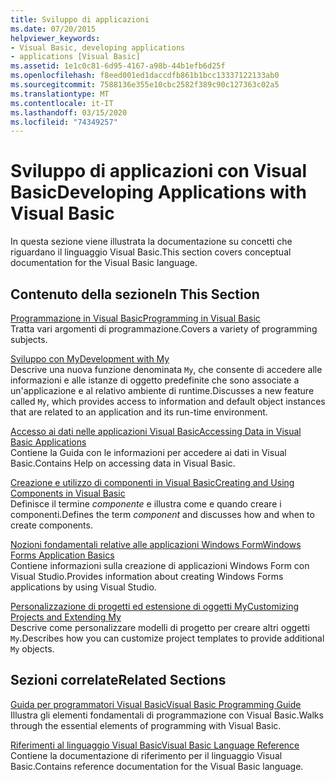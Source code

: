 ```yaml
---
title: Sviluppo di applicazioni
ms.date: 07/20/2015
helpviewer_keywords:
- Visual Basic, developing applications
- applications [Visual Basic]
ms.assetid: 1e1c0c81-6d95-4167-a98b-44b1efb6d25f
ms.openlocfilehash: f8eed001ed1daccdfb861b1bcc13337122133ab0
ms.sourcegitcommit: 7588136e355e10cbc2582f389c90c127363c02a5
ms.translationtype: MT
ms.contentlocale: it-IT
ms.lasthandoff: 03/15/2020
ms.locfileid: "74349257"
---
```

# <a name="developing-applications-with-visual-basic"></a><span data-ttu-id="dddc9-102">Sviluppo di applicazioni con Visual Basic</span><span class="sxs-lookup"><span data-stu-id="dddc9-102">Developing Applications with Visual Basic</span></span>

<span data-ttu-id="dddc9-103">In questa sezione viene illustrata la documentazione su concetti che riguardano il linguaggio Visual Basic.</span><span class="sxs-lookup"><span data-stu-id="dddc9-103">This section covers conceptual documentation for the Visual Basic language.</span></span>  
  
## <a name="in-this-section"></a><span data-ttu-id="dddc9-104">Contenuto della sezione</span><span class="sxs-lookup"><span data-stu-id="dddc9-104">In This Section</span></span>  

 [<span data-ttu-id="dddc9-105">Programmazione in Visual Basic</span><span class="sxs-lookup"><span data-stu-id="dddc9-105">Programming in Visual Basic</span></span>](../../visual-basic/developing-apps/programming/index.md)  
 <span data-ttu-id="dddc9-106">Tratta vari argomenti di programmazione.</span><span class="sxs-lookup"><span data-stu-id="dddc9-106">Covers a variety of programming subjects.</span></span>  
  
 [<span data-ttu-id="dddc9-107">Sviluppo con My</span><span class="sxs-lookup"><span data-stu-id="dddc9-107">Development with My</span></span>](../../visual-basic/developing-apps/development-with-my/index.md)  
 <span data-ttu-id="dddc9-108">Descrive una nuova funzione denominata `My`, che consente di accedere alle informazioni e alle istanze di oggetto predefinite che sono associate a un'applicazione e al relativo ambiente di runtime.</span><span class="sxs-lookup"><span data-stu-id="dddc9-108">Discusses a new feature called `My`, which provides access to information and default object instances that are related to an application and its run-time environment.</span></span>  
  
 [<span data-ttu-id="dddc9-109">Accesso ai dati nelle applicazioni Visual Basic</span><span class="sxs-lookup"><span data-stu-id="dddc9-109">Accessing Data in Visual Basic Applications</span></span>](../../visual-basic/developing-apps/accessing-data.md)  
 <span data-ttu-id="dddc9-110">Contiene la Guida con le informazioni per accedere ai dati in Visual Basic.</span><span class="sxs-lookup"><span data-stu-id="dddc9-110">Contains Help on accessing data in Visual Basic.</span></span>  
  
 [<span data-ttu-id="dddc9-111">Creazione e utilizzo di componenti in Visual Basic</span><span class="sxs-lookup"><span data-stu-id="dddc9-111">Creating and Using Components in Visual Basic</span></span>](../../visual-basic/developing-apps/creating-and-using-components.md)  
 <span data-ttu-id="dddc9-112">Definisce il termine *componente* e illustra come e quando creare i componenti.</span><span class="sxs-lookup"><span data-stu-id="dddc9-112">Defines the term *component* and discusses how and when to create components.</span></span>  
  
 [<span data-ttu-id="dddc9-113">Nozioni fondamentali relative alle applicazioni Windows Form</span><span class="sxs-lookup"><span data-stu-id="dddc9-113">Windows Forms Application Basics</span></span>](../../visual-basic/developing-apps/windows-forms/index.md)  
 <span data-ttu-id="dddc9-114">Contiene informazioni sulla creazione di applicazioni Windows Form con Visual Studio.</span><span class="sxs-lookup"><span data-stu-id="dddc9-114">Provides information about creating Windows Forms applications by using Visual Studio.</span></span>  
  
 [<span data-ttu-id="dddc9-115">Personalizzazione di progetti ed estensione di oggetti My</span><span class="sxs-lookup"><span data-stu-id="dddc9-115">Customizing Projects and Extending My</span></span>](../../visual-basic/developing-apps/customizing-extending-my/index.md)  
 <span data-ttu-id="dddc9-116">Descrive come personalizzare modelli di progetto per creare altri oggetti `My`.</span><span class="sxs-lookup"><span data-stu-id="dddc9-116">Describes how you can customize project templates to provide additional `My` objects.</span></span>  
  
## <a name="related-sections"></a><span data-ttu-id="dddc9-117">Sezioni correlate</span><span class="sxs-lookup"><span data-stu-id="dddc9-117">Related Sections</span></span>  

 [<span data-ttu-id="dddc9-118">Guida per programmatori Visual Basic</span><span class="sxs-lookup"><span data-stu-id="dddc9-118">Visual Basic Programming Guide</span></span>](../../visual-basic/programming-guide/index.md)  
 <span data-ttu-id="dddc9-119">Illustra gli elementi fondamentali di programmazione con Visual Basic.</span><span class="sxs-lookup"><span data-stu-id="dddc9-119">Walks through the essential elements of programming with Visual Basic.</span></span>  
  
 [<span data-ttu-id="dddc9-120">Riferimenti al linguaggio Visual Basic</span><span class="sxs-lookup"><span data-stu-id="dddc9-120">Visual Basic Language Reference</span></span>](../../visual-basic/language-reference/index.md)  
 <span data-ttu-id="dddc9-121">Contiene la documentazione di riferimento per il linguaggio Visual Basic.</span><span class="sxs-lookup"><span data-stu-id="dddc9-121">Contains reference documentation for the Visual Basic language.</span></span>
